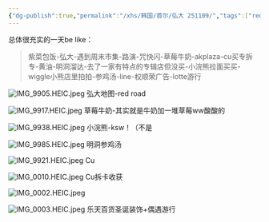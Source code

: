 ```yaml
---
{"dg-publish":true,"permalink":"/xhs/韩国/首尔/弘大 251109/","tags":["rednote","首尔"],"created":"2024-11-09","updated":"2025-04-12T17:38:29.502+08:00"}
---
```



总体很充实的一天be like：
> 紫菜包饭-弘大-遇到周末市集-路演-咒快闪-草莓牛奶-akplaza-cu买专拆专-黄油-明洞溜达-去了一家有特点的专辑店但没买-小浣熊拉面买买-wiggle小熊店里拍拍-参鸡汤-line-权顺荣广告-lotte游行

![IMG_9905.HEIC.jpeg](/img/user/xhs/%E9%9F%A9%E5%9B%BD/%E9%A6%96%E5%B0%94/attachments/IMG_9905.HEIC.jpeg)
弘大地图-red road

![IMG_9917.HEIC.jpeg](/img/user/xhs/%E9%9F%A9%E5%9B%BD/%E9%A6%96%E5%B0%94/attachments/IMG_9917.HEIC.jpeg)
草莓牛奶-其实就是牛奶加一堆草莓ww酸酸的

![IMG_9938.HEIC.jpeg](/img/user/xhs/%E9%9F%A9%E5%9B%BD/%E9%A6%96%E5%B0%94/attachments/IMG_9938.HEIC.jpeg)
小浣熊-ksw！（不是

![IMG_9985.HEIC.jpeg](/img/user/xhs/%E9%9F%A9%E5%9B%BD/%E9%A6%96%E5%B0%94/attachments/IMG_9985.HEIC.jpeg)
明洞参鸡汤

![IMG_9921.HEIC.jpeg](/img/user/xhs/%E9%9F%A9%E5%9B%BD/%E9%A6%96%E5%B0%94/attachments/IMG_9921.HEIC.jpeg)
Cu

![IMG_0010.HEIC.jpeg](/img/user/xhs/%E9%9F%A9%E5%9B%BD/%E9%A6%96%E5%B0%94/attachments/IMG_0010.HEIC.jpeg)
Cu拆卡收获

![IMG_0002.HEIC.jpeg](/img/user/xhs/%E9%9F%A9%E5%9B%BD/%E9%A6%96%E5%B0%94/attachments/IMG_0002.HEIC.jpeg)

![IMG_0003.HEIC.jpeg](/img/user/xhs/%E9%9F%A9%E5%9B%BD/%E9%A6%96%E5%B0%94/attachments/IMG_0003.HEIC.jpeg)
乐天百货圣诞装饰+偶遇游行